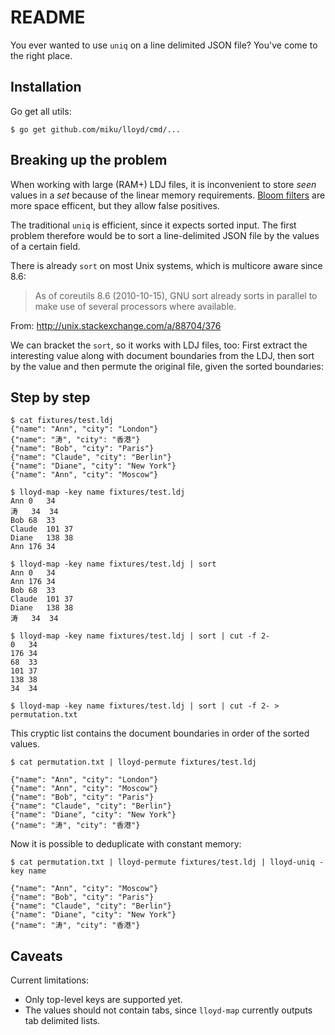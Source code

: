 README
======

You ever wanted to use `uniq` on a line delimited JSON file? You've come to the right place.

Installation
------------

Go get all utils:

    $ go get github.com/miku/lloyd/cmd/...

Breaking up the problem
-----------------------

When working with large (RAM+) LDJ files, it is inconvenient to store *seen*
values in a *set* because of the linear memory requirements. [Bloom
filters](http://en.wikipedia.org/wiki/Bloom_filter) are more space efficent,
but they allow false positives.

The traditional `uniq` is efficient, since it expects sorted input. The first
problem therefore would be to sort a line-delimited JSON file by the values of
a certain field.

There is already `sort` on most Unix systems, which is multicore aware since 8.6:

> As of coreutils 8.6 (2010-10-15), GNU sort already sorts in parallel to make use of several processors where available.

From: http://unix.stackexchange.com/a/88704/376

We can bracket the `sort`, so it works with LDJ files, too: First extract the interesting value along with document
boundaries from the LDJ, then sort by the value and then permute the original file, given the sorted boundaries:

Step by step
------------

    $ cat fixtures/test.ldj
    {"name": "Ann", "city": "London"}
    {"name": "涛", "city": "香港"}
    {"name": "Bob", "city": "Paris"}
    {"name": "Claude", "city": "Berlin"}
    {"name": "Diane", "city": "New York"}
    {"name": "Ann", "city": "Moscow"}

    $ lloyd-map -key name fixtures/test.ldj
    Ann 0   34
    涛   34  34
    Bob 68  33
    Claude  101 37
    Diane   138 38
    Ann 176 34

    $ lloyd-map -key name fixtures/test.ldj | sort
    Ann 0   34
    Ann 176 34
    Bob 68  33
    Claude  101 37
    Diane   138 38
    涛   34  34

    $ lloyd-map -key name fixtures/test.ldj | sort | cut -f 2-
    0   34
    176 34
    68  33
    101 37
    138 38
    34  34

    $ lloyd-map -key name fixtures/test.ldj | sort | cut -f 2- > permutation.txt

This cryptic list contains the document boundaries in order of the sorted values.

    $ cat permutation.txt | lloyd-permute fixtures/test.ldj

    {"name": "Ann", "city": "London"}
    {"name": "Ann", "city": "Moscow"}
    {"name": "Bob", "city": "Paris"}
    {"name": "Claude", "city": "Berlin"}
    {"name": "Diane", "city": "New York"}
    {"name": "涛", "city": "香港"}

Now it is possible to deduplicate with constant memory:

    $ cat permutation.txt | lloyd-permute fixtures/test.ldj | lloyd-uniq -key name

    {"name": "Ann", "city": "Moscow"}
    {"name": "Bob", "city": "Paris"}
    {"name": "Claude", "city": "Berlin"}
    {"name": "Diane", "city": "New York"}
    {"name": "涛", "city": "香港"}

Caveats
-------

Current limitations:

* Only top-level keys are supported yet.
* The values should not contain tabs, since `lloyd-map` currently outputs tab delimited lists.
